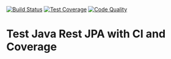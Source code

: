[![Build Status][ci_img]][ci_link]
[![Test Coverage][cov_img]][cov_link]
[![Code Quality][cq_img]][cq_link]

[ci_link]: https://travis-ci.org/campisano/test_java_rest_jpa
[ci_img]: https://travis-ci.org/campisano/test_java_rest_jpa.svg?branch=master "Build Status"
[cov_link]: https://codecov.io/gh/campisano/test_java_rest_jpa
[cov_img]: https://codecov.io/gh/campisano/test_java_rest_jpa/branch/master/graph/badge.svg "Test Coverage"
[cq_link]: https://lgtm.com/projects/g/campisano/test_java_rest_jpa/context:cpp
[cq_img]: https://img.shields.io/lgtm/grade/cpp/g/campisano/test_java_rest_jpa.svg?logo=lgtm&logoWidth=18 "Code Quality"

# Test Java Rest JPA with CI and Coverage

